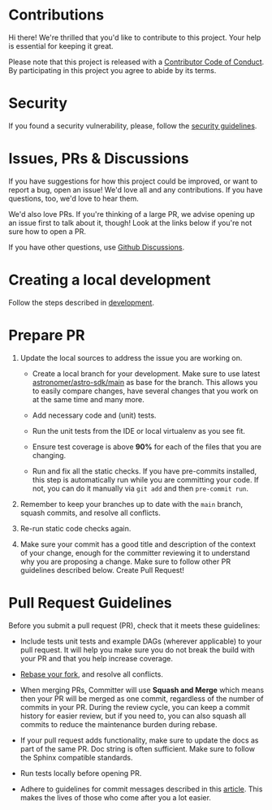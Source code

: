 # Contributions

Hi there! We're thrilled that you'd like to contribute to this project. Your help is essential for keeping it great.

Please note that this project is released with a [Contributor Code of Conduct](CODE_OF_CONDUCT.md).
By participating in this project you agree to abide by its terms.

# Security

If you found a security vulnerability, please, follow the [security guidelines](SECURITY.md).

# Issues, PRs & Discussions

If you have suggestions for how this project could be improved, or want to
report a bug, open an issue! We'd love all and any contributions. If you have questions, too, we'd love to hear them.

We'd also love PRs. If you're thinking of a large PR, we advise opening up an issue first to talk about it,
though! Look at the links below if you're not sure how to open a PR.

If you have other questions, use [Github Discussions](https://github.com/astronomer/astro-sdk/discussions).


# Creating a local development

Follow the steps described in [development](DEVELOPMENT.md).


# Prepare PR

1. Update the local sources to address the issue you are working on.

   * Create a local branch for your development. Make sure to use latest
     [astronomer/astro-sdk/main](https://github.com/astronomer/astro-sdk) as base for the branch. This allows you to easily compare
     changes, have several changes that you work on at the same time and many more.

   * Add necessary code and (unit) tests.

   * Run the unit tests from the IDE or local virtualenv as you see fit.

   * Ensure test coverage is above **90%** for each of the files that you are changing.

   * Run and fix all the static checks. If you have
     pre-commits installed, this step is automatically run while you are committing your code.
     If not, you can do it manually via `git add` and then `pre-commit run`.

2. Remember to keep your branches up to date with the ``main`` branch, squash commits, and
   resolve all conflicts.

3. Re-run static code checks again.

4. Make sure your commit has a good title and description of the context of your change, enough
   for the committer reviewing it to understand why you are proposing a change. Make sure to follow other
   PR guidelines described below.
   Create Pull Request!


# Pull Request Guidelines

Before you submit a pull request (PR), check that it meets these guidelines:

-   Include tests unit tests and example DAGs (wherever applicable) to your pull request.
    It will help you make sure you do not break the build with your PR and that you help increase coverage.

-   [Rebase your fork](http://stackoverflow.com/a/7244456/1110993), and resolve all conflicts.

-   When merging PRs, Committer will use **Squash and Merge** which means then your PR will be merged as one commit,
    regardless of the number of commits in your PR.
    During the review cycle, you can keep a commit history for easier review, but if you need to,
    you can also squash all commits to reduce the maintenance burden during rebase.

-   If your pull request adds functionality, make sure to update the docs as part
    of the same PR. Doc string is often sufficient. Make sure to follow the
    Sphinx compatible standards.

-   Run tests locally before opening PR.

-   Adhere to guidelines for commit messages described in this [article](http://chris.beams.io/posts/git-commit/).
    This makes the lives of those who come after you a lot easier.
